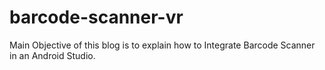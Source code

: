 # barcode-scanner-vr
Main Objective of this blog is to explain how to Integrate Barcode Scanner in an Android Studio.
